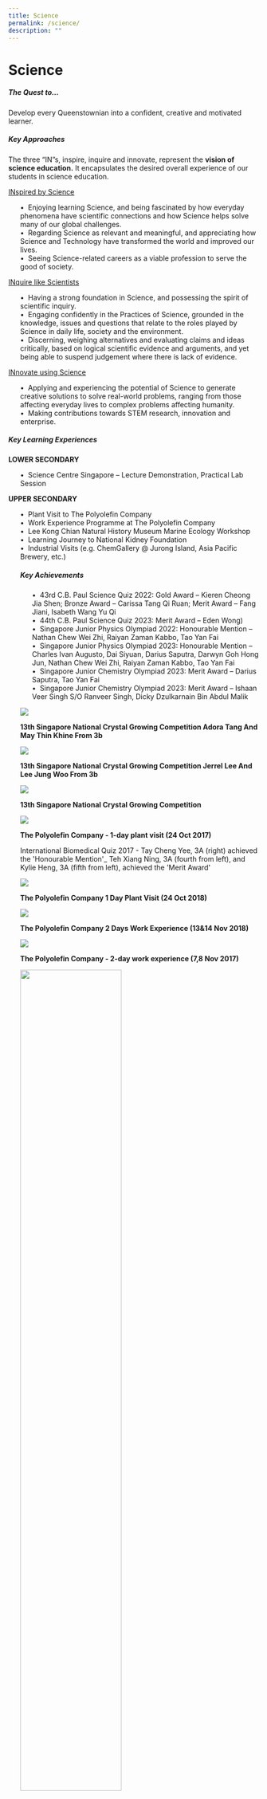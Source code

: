 ```yaml
---
title: Science
permalink: /science/
description: ""
---
```

Science 
==================

##### **The Quest to…**


Develop every Queenstownian into a confident, creative and motivated learner. 

##### **Key Approaches**

The three “IN”s, inspire, inquire and innovate, represent the **vision of science education.** It encapsulates the desired overall experience of our students in science education.

<u>INspired by Science</u>
<ul>
•	&nbsp;Enjoying learning Science, and being fascinated by how everyday phenomena have scientific connections and how Science helps solve many of our global challenges.<br>
•	&nbsp;Regarding Science as relevant and meaningful, and appreciating how Science and Technology have transformed the world and improved our lives. <br>
•	&nbsp;Seeing Science-related careers as a viable profession to serve the good of society.
</ul>
	
<u>INquire like Scientists</u><br>
<ul>
•	&nbsp;Having a strong foundation in Science, and possessing the spirit of scientific inquiry. <br>
•	&nbsp;Engaging confidently in the Practices of Science, grounded in the knowledge, issues and questions that relate to the roles played by Science in daily life, society and the environment.<br>
•	&nbsp;Discerning, weighing alternatives and evaluating claims and ideas critically, based on logical scientific evidence and arguments, and yet being able to suspend judgement where there is lack of evidence.
</ul>

<u>INnovate using Science</u><br>
<ul>
•	&nbsp;Applying and experiencing the potential of Science to generate creative solutions to solve real-world problems, ranging from those affecting everyday lives to complex problems affecting humanity. <br>
•	&nbsp;Making contributions towards STEM research, innovation and enterprise.
</ul>
	
##### **Key Learning Experiences**


**LOWER SECONDARY**
<ul>
•	&nbsp;Science Centre Singapore – Lecture Demonstration, Practical Lab Session
</ul>

**UPPER SECONDARY**
<ul>
•	&nbsp;Plant Visit to The Polyolefin Company<br>
•	&nbsp;Work Experience Programme at The Polyolefin Company<br>
•	&nbsp;Lee Kong Chian Natural History Museum Marine Ecology Workshop<br>
•	&nbsp;Learning Journey to National Kidney Foundation<br>
•	&nbsp;Industrial Visits (e.g. ChemGallery @ Jurong Island, Asia Pacific Brewery, etc.)


##### **Key Achievements**

<ul>
•	&nbsp;43rd C.B. Paul Science Quiz 2022: Gold Award – Kieren Cheong Jia Shen; Bronze Award – Carissa Tang Qi Ruan; Merit Award – Fang Jiani, Isabeth Wang Yu Qi<br>
•	&nbsp;44th C.B. Paul Science Quiz 2023: Merit Award – Eden Wong)<br>
•	&nbsp;Singapore Junior Physics Olympiad 2022: Honourable Mention – Nathan Chew Wei Zhi, Raiyan Zaman Kabbo, Tao Yan Fai<br>
•	&nbsp;Singapore Junior Physics Olympiad 2023: Honourable Mention – Charles Ivan Augusto, Dai Siyuan, Darius Saputra, Darwyn Goh Hong Jun, Nathan Chew Wei Zhi, Raiyan Zaman Kabbo, Tao Yan Fai<br>
•	&nbsp;Singapore Junior Chemistry Olympiad 2023: Merit Award – Darius Saputra, Tao Yan Fai<br>
•	&nbsp;Singapore Junior Chemistry Olympiad 2023: Merit Award – Ishaan Veer Singh S/O Ranveer Singh, Dicky Dzulkarnain Bin Abdul Malik

</ul>


![](/images/Departments/Science%202.jpg)

**13th Singapore National Crystal Growing Competition Adora Tang And May Thin Khine From 3b**

![](/images/Departments/Science%203.jpg)

**13th Singapore National Crystal Growing Competition Jerrel Lee And Lee Jung Woo From 3b**

![](/images/Departments/Science%204.jpg)

**13th Singapore National Crystal Growing Competition**


![](/images/Departments/Science%205.jpg)

**The Polyolefin Company - 1-day plant visit (24 Oct 2017)**

International Biomedical Quiz 2017 - Tay Cheng Yee, 3A (right) achieved the 'Honourable Mention'\_ Teh Xiang Ning, 3A (fourth from left), and Kylie Heng, 3A (fifth from left), achieved the 'Merit Award'

![](/images/Departments/Science%206.jpeg)

**The Polyolefin Company 1 Day Plant Visit (24 Oct 2018)**

![](/images/Departments/Science%207.jpg)

**The Polyolefin Company 2 Days Work Experience (13&amp;14 Nov 2018)**

![](/images/Departments/Science%208.jpg)

**The Polyolefin Company - 2-day work experience (7,8 Nov 2017)**

<img src="/images/Departments/Science%209.jpg" style="width:65%">

**Unity Scientific Innovation Challenge With Singapore Polytechnic And Energy Research Institute @ Ntu (uspe) 2019 2**

<img src="/images/Departments/Science%2010.jpg" style="width:65%">

**Unity Scientific Innovation Challenge With Singapore Polytechnic And Energy Research Institute @ Ntu (uspe) 2019**

![](/images/Departments/Science%2011.jpg)

**International Biomedical Quiz 2017**

International Biomedical Quiz 2017 - Tay Cheng Yee, 3A (right) 'Honourable Mention'\_ Teh Xiang Ning, 3A (fourth from left), and Kylie Heng, 3A (fifth from left), 'Merit Award'


<img src="/images/Departments/Science%2012-min.jpg" style="width:45%">

<center>Physics Teachers</center>

<img src="/images/Departments/Science%2013.jpg" style="width:45%">

<center>Biology Teachers</center>

<img src="/images/Departments/Science%2014.jpg" style="width:45%">
		 
<center>Chemistry Teachers</center></ul>